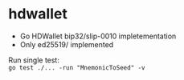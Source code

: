 # hdwallet

* Go HDWallet bip32/slip-0010 impletementation
* Only ed25519/ implemented


Run single test: \
`go test ./... -run "MnemonicToSeed" -v`
